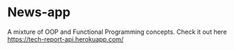 # News-app

A mixture of OOP and Functional Programming concepts. Check it out here https://tech-report-api.herokuapp.com/